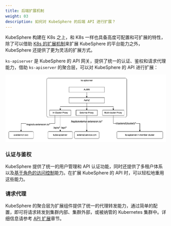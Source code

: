 ```yaml
---
title: 后端扩展机制
weight: 03
description: 如何对 KubeSphere 的后端 API 进行扩展？
---
```


KubeSphere 构建在 K8s 之上，和 K8s 一样也具备高度可配置和可扩展的特性，除了可以借助 [K8s 的扩展机制](https://kubernetes.io/docs/concepts/extend-kubernetes/)来扩展 KubeSphere 的平台能力之外，KubeSphere 还提供了更为灵活的扩展方式。

`ks-apiserver` 是 KubeSphere 的 API 网关，提供了统一的认证、鉴权和请求代理能力，借助 `ks-apiserver` 的聚合层，可以对 KubeSphere 的 API 进行扩展：

![api-proxy](./api-proxy.png)

### 认证与鉴权

KubeSphere 提供了统一的用户管理和 API 认证功能，同时还提供了多租户体系以及[基于角色的访问控制](https://dev-guide.kubesphere.io/extension-dev-guide/zh/feature-customization/access-control/)能力。在扩展 KubeSphere 的 API 时，可以轻松地重用这些能力。

### 请求代理

KubeSphere 的聚合层为扩展组件提供了统一的代理转发能力，通过简单的配置，即可将请求转发到集群内部、集群外部，或被纳管的 Kubernetes 集群中。详细信息请参考 [API 扩展](https://dev-guide.kubesphere.io/extension-dev-guide/zh/feature-customization/extending-api/)章节。